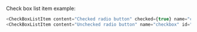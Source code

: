 Check box list item example:

```js
<CheckBoxListItem content="Checked radio button" checked={true} name="checkbox" id="21" />
<CheckBoxListItem content="Unchecked radio button" name="checkbox" id="22" />
```
